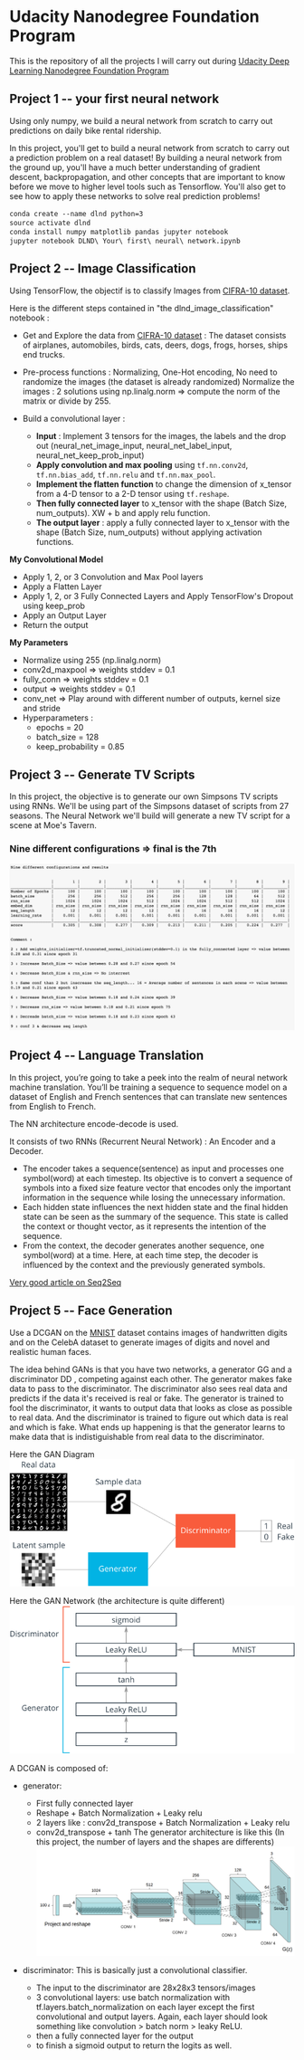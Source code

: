 # Udacity Nanodegree Foundation Program

This is the repository of all the projects I will carry out during [Udacity Deep Learning Nanodegree Foundation Program]("https://www.udacity.com/course/deep-learning-nanodegree-foundation--nd101")


## Project 1 -- your first neural network

Using only numpy, we build a neural network from scratch to carry out predictions on daily bike rental ridership.

In this project, you'll get to build a neural network from scratch to carry out a prediction problem on a real dataset! By building a neural network from the ground up, you'll have a much better understanding of gradient descent, backpropagation, and other concepts that are important to know before we move to higher level tools such as Tensorflow. You'll also get to see how to apply these networks to solve real prediction problems!

```
conda create --name dlnd python=3
source activate dlnd
conda install numpy matplotlib pandas jupyter notebook
jupyter notebook DLND\ Your\ first\ neural\ network.ipynb
```


## Project 2 -- Image Classification 

Using TensorFlow, the objectif is to classify Images from [CIFRA-10 dataset]("https://www.cs.toronto.edu/~kriz/cifar.html").

Here is the different steps contained in "the dlnd_image_classification" notebook :
- Get and Explore the data from [CIFRA-10 dataset]("https://www.cs.toronto.edu/~kriz/cifar.html") : The dataset consists of airplanes, automobiles, birds, cats, deers, dogs, frogs, horses, ships end trucks.
- Pre-process functions : Normalizing, One-Hot encoding, No need to randomize the images (the dataset is already randomized)
Normalize the images : 2 solutions using np.linalg.norm => compute the norm of the matrix or divide by 255.

- Build a convolutional layer :
  - **Input** : Implement 3 tensors for the images, the labels and the drop out (neural_net_image_input, neural_net_label_input, neural_net_keep_prob_input)
  - **Apply convolution and max pooling** using `tf.nn.conv2d`, `tf.nn.bias_add`, `tf.nn.relu` and `tf.nn.max_pool`.
  - **Implement the flatten function** to change the dimension of x_tensor from a 4-D tensor to a 2-D tensor using `tf.reshape`.
  - **Then fully connected layer** to x_tensor with the shape (Batch Size, num_outputs). XW + b and apply relu function.
  - **The output layer** : apply a fully connected layer to x_tensor with the shape (Batch Size, num_outputs) without applying activation functions.

**My Convolutional Model**
  - Apply 1, 2, or 3 Convolution and Max Pool layers
  - Apply a Flatten Layer
  - Apply 1, 2, or 3 Fully Connected Layers and Apply TensorFlow's Dropout using keep_prob
  - Apply an Output Layer
  - Return the output

**My Parameters**
- Normalize using 255 (np.linalg.norm)
- conv2d_maxpool => weights stddev = 0.1
- fully_conn => weights stddev = 0.1
- output => weights stddev = 0.1
- conv_net => Play around with different number of outputs, kernel size and stride
- Hyperparameters :
  - epochs = 20
  - batch_size = 128
  - keep_probability = 0.85


## Project 3 -- Generate TV Scripts

In this project, the objective is to generate our own Simpsons TV scripts using RNNs. We'll be using part of the Simpsons dataset of scripts from 27 seasons. The Neural Network we'll build will generate a new TV script for a scene at Moe's Tavern.

### Nine different configurations => final is the 7th
![Test of project3](assets/project3.png)


## Project 4 -- Language Translation

In this project, you’re going to take a peek into the realm of neural network machine translation. You’ll be training a sequence to sequence model on a dataset of English and French sentences that can translate new sentences from English to French.

The NN architecture encode-decode is used.

It consists of two RNNs (Recurrent Neural Network) : An Encoder and a Decoder. 
- The encoder takes a sequence(sentence) as input and processes one symbol(word) at each timestep. Its objective is to convert a sequence of symbols into a fixed size feature vector that encodes only the important information in the sequence while losing the unnecessary information.
- Each hidden state influences the next hidden state and the final hidden state can be seen as the summary of the sequence. This state is called the context or thought vector, as it represents the intention of the sequence. 
- From the context, the decoder generates another sequence, one symbol(word) at a time. Here, at each time step, the decoder is influenced by the context and the previously generated symbols.

[Very good article on Seq2Seq](http://suriyadeepan.github.io/2016-06-28-easy-seq2seq/)


## Project 5 -- Face Generation


Use a DCGAN on the [MNIST](http://yann.lecun.com/exdb/mnist/) dataset contains images of handwritten digits and on the CelebA dataset to generate images of digits and novel and realistic human faces.

The idea behind GANs is that you have two networks, a generator  GG  and a discriminator  DD , competing against each other. The generator makes fake data to pass to the discriminator. The discriminator also sees real data and predicts if the data it's received is real or fake. The generator is trained to fool the discriminator, it wants to output data that looks as close as possible to real data. And the discriminator is trained to figure out which data is real and which is fake. What ends up happening is that the generator learns to make data that is indistiguishable from real data to the discriminator.

Here the GAN Diagram
![GAN Diagram](assets/gan_diagram.png)

Here the GAN Network (the architecture is quite different)
![GAN Network](assets/gan_network.png)

A DCGAN is composed of:
- generator:
  - First fully connected layer
  - Reshape + Batch Normalization + Leaky relu
  - 2 layers like : conv2d_transpose + Batch Normalization + Leaky relu
  - conv2d_transpose + tanh
  The generator architecture is like this (In this project, the number of layers and the shapes are differents)
  ![Generator](assets/dcgan.png)
  
- discriminator: This is basically just a convolutional classifier.
  - The input to the discriminator are 28x28x3 tensors/images
  - 3 convolutional layers: use batch normalization with tf.layers.batch_normalization on each layer except the first convolutional and output layers. Again, each layer should look something like convolution > batch norm > leaky ReLU.
  - then a fully connected layer for the output
  - to finish a sigmoid output to return the logits as well.




